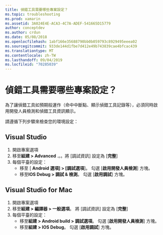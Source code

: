 ```yaml
---
title: 偵錯工具需要哪些專案設定？
ms.topic: troubleshooting
ms.prod: xamarin
ms.assetid: 3A024E4E-ACA3-4C7A-ADEF-541665D15779
author: conceptdev
ms.author: crdun
ms.date: 05/08/2018
ms.openlocfilehash: 1abf166e35688790bb0b059793c8929495eeea02
ms.sourcegitcommit: 933de144d1fbe7d412e49b743839cae4bfcac439
ms.translationtype: MT
ms.contentlocale: zh-TW
ms.lasthandoff: 09/04/2019
ms.locfileid: "70285039"
---
```

# <a name="what-project-settings-are-required-for-the-debugger"></a>偵錯工具需要哪些專案設定？

為了讓偵錯工具如預期般運作（命中中斷點、顯示偵錯工具記錄等），必須同時啟用開發人員檢測和偵錯工具資訊顯示。

請遵循下列步驟來檢查您的環境設定：

## <a name="visual-studio"></a>Visual Studio
1. 開啟專案選項
2. 移至**組建 > Advanced** .。。將 [調試資訊] 設定為 [**完整**]
3. 每個平臺的設定：
   - 移至 [ **Android 選項] > [調試選項**]。 勾選 [**啟用開發人員檢測**] 方塊。
   - 移至**IOS Debug > 調試 & 檢測**。 勾選 [**啟用調試**] 方塊。

## <a name="visual-studio-for-mac"></a>Visual Studio for Mac
1. 開啟專案選項
2. 移至**組建 > 編譯器 > 一般選項**。 將 [調試資訊] 設定為 [**完整**]
3. 每個平臺的設定：
    - 移至**組建 > Android build > 調試選項**。 勾選 [**啟用開發人員檢測**] 方塊。
    - 移至**組建 > IOS Debug**。 勾選 [**啟用調試**] 方塊。

